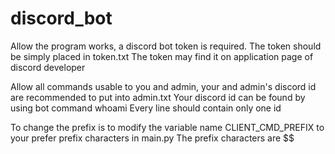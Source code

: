 # discord_bot

Allow the program works, a discord bot token is required. The token should be simply placed in token.txt
    The token may find it on application page of discord developer


Allow all commands usable to you and admin, your and admin's discord id are recommended to put into admin.txt
    Your discord id can be found by using bot command whoami
    Every line should contain only one id


To change the prefix is to modify the variable name CLIENT_CMD_PREFIX to your prefer prefix characters in main.py
    The prefix characters are $$